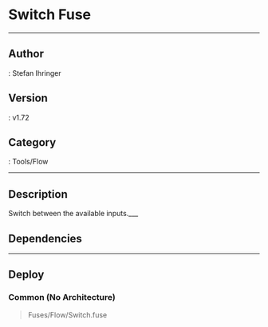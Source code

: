 # Switch Fuse
___

## Author
 : Stefan Ihringer

## Version
 : v1.72

## Category
 : Tools/Flow
___

## Description
Switch between the available inputs.___

## Dependencies


___

## Deploy

### Common (No Architecture)

> Fuses/Flow/Switch.fuse  
